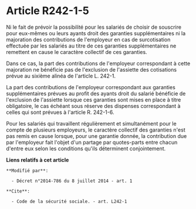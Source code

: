 # Article R242-1-5

Ni le fait de prévoir la possibilité pour les salariés de choisir de souscrire pour eux-mêmes ou leurs ayants droit des
garanties supplémentaires ni la majoration des contributions de l'employeur en cas de surcotisation effectuée par les
salariés au titre de ces garanties supplémentaires ne remettent en cause le caractère collectif de ces garanties. 

Dans ce cas, la part des contributions de l'employeur correspondant à cette majoration ne bénéficie pas de l'exclusion de
l'assiette des cotisations prévue au sixième alinéa de l'article L. 242-1.

La part des contributions de l'employeur correspondant aux garanties supplémentaires prévues au profit des ayants droit du
salarié bénéficie de l'exclusion de l'assiette lorsque ces garanties sont mises en place à titre obligatoire, le cas échéant
sous réserve des dispenses correspondant à celles qui sont prévues à l'article R. 242-1-6.

Pour les salariés qui travaillent régulièrement et simultanément pour le compte de plusieurs employeurs, le caractère
collectif des garanties n'est pas remis en cause lorsque, pour une garantie donnée, la contribution due par l'employeur fait
l'objet d'un partage par quotes-parts entre chacun d'entre eux selon les conditions qu'ils déterminent conjointement.

**Liens relatifs à cet article**

	**Modifié par**:

	  - Décret n°2014-786 du 8 juillet 2014 - art. 1

	**Cite**:

	  - Code de la sécurité sociale. - art. L242-1
